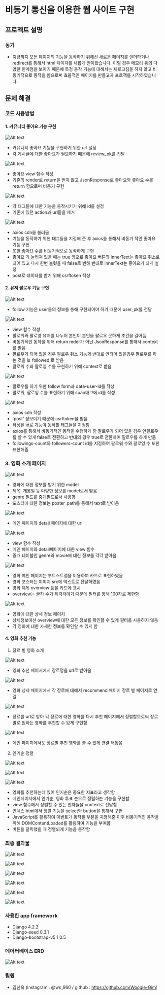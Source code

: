 # 비동기 통신을 이용한 웹 사이트 구현
## 프로젝트 설명
### 동기
- 지금까지 모든 페이지의 기능을 동작하기 위해선 새로운 페이지를 렌더하거나 redirect를 통해서 html 페이지를 새롭게 받아왔습니다. 이럴 경우 메모리 등의 다양한 한계점을 보이기 때문에 특정 동작 기능에 대해서는 새로고침을 하지 않고 비동기적으로 동작을 함으로써 효율적인 페이지를 만들고자 프로젝를 시작하였습니다.

## 문제 해결

### 코드 사용방법

#### 1. 커뮤니티 좋아요 기능 구현

![Alt text](<images/like 2.PNG>)

- 커뮤니티 좋아요 기능을 구현하기 위한 url 설정
- 각 게시글에 대한 좋아요가 필요하기 때문에 review_pk를 전달

![Alt text](<images/like 1.PNG>)

- 좋아요 view 함수 작성
- 기존의 render로 return을 받지 않고 JsonResponse로 좋아요와 좋아요 수를 return 함으로써 비동기 구현

![Alt text](<images/like 3.PNG>)

- 각 태그들에 대한 기능을 동작시키기 위해 id를 설정
- 기존에 있던 action과 url들을 제거

![Alt text](<images/like 4.PNG>)

- axios cdn을 불러옴
- 기능을 동작하기 위핸 태그들을 지정해 준 후 axios를 통해서 비동기 적인 좋아요 기능 구현
- 또한 좋아요 수를 비동기적으로 동작하게 구현
- 좋아요 가 눌러져 있을 때는 true 임으로 좋아요 버튼의 innerText는 좋아요 취소로 되어 있고 다시 한번 눌렀을 때 false로 변해 반대로 innerText는 좋아요가 되게 설정
- post로 데이터를 받기 위해 csrftoken 작성

#### 2. 유저 팔로우 기능 구현

![Alt text](<images/follow 1.PNG>)

- follow 기능은 user들의 정보를 통해 구현되어야 하기 때문에 user_pk를 전달

![Alt text](<images/follow 2.PNG>)

- view 함수 작성
- 팔로워와 팔로잉 유저를 나누어 본인이 본인을 팔로우 못하게 조건을 걸어둠
- 비동기적인 동작을 위해 return reder가 아닌 JsonResponse를 통해서 context를 받음
- 팔로우가 되어 있을 경우 팔로우 취소 기능과 반대로 안되어 있을경우 팔로우를 하는 것을 is_followed 로 받음
- 팔로워 수와 팔로잉 수를 구현하기 위해 context로 받음

![Alt text](<images/follow 3.PNG>)

- 팔로우를 하기 위한 follow form과 data-user-id를 작성
- 팔로워, 팔로잉 수를 표현하기 위해 span태그에 id를 작성

![Alt text](<images/follow 4.PNG>)

- axios cdn 작성
- 'post' 정보이기 때문에 csrftoken을 받음
- 작성된 id로 기능이 동작할 태그들을 지정함
- axios를 통해서 비동기적인 동작을 수행하게 함 팔로우가 되어 있을 경우 언팔로우를 할 수 있게 false로 전환하고 반대의 경우 true로 전환하여 팔로우를 하게 만듦
- followings-count와 followers-count id를 지정하여 팔로워 수와 팔로잉 수 또한 표현해줌

### 3. 영화 소개 페이지

![Alt text](<images/movie 1.PNG>)

- 영화에 대한 정보를 받기 위한 model
- 제목, 개봉일 등 다양한 정보를 model로서 받음
- genre 필드를 중개필드로서 사용함
- 포스터에 대한 정보는 poster_path를 통해서 text로 받아옴

![Alt text](<images/movie 2.PNG>)

- 메인 페이지와 detail 페이지에 대한 url

![Alt text](<images/movie 3.PNG>)

- view 함수 작성
- 메인 페이지와 detail페이지에 대한 view 함수
- 중개 테이블인 genre와 movie에 대한 정보를 각각 받아옴

![Alt text](<images/movie 4.PNG>)

- 영화 메인 페이지는 부트스트랩을 이용하여 카드로 표현하였음
- 영화 포스터는 이미지 src에 텍스트로 전달하였음
- 영화 제목 overview 등을 카드에 표시
- overview는 글자 수가 제각각이기 때문에 필터를 통해 100자로 제한함

![Alt text](<images/movie 5.PNG>)

- 영화에 대한 상세 정보 페이지
- 상세정보에선 overview에 대한 모든 정보를 확인할 수 있게 필터를 사용하지 않음
- 각 영화에 대한 자세한 정보를 확인할 수 있게 함

#### 4. 영화 추천 기능

1. 장르 별 영화 소개

![Alt text](<images/movie 2.PNG>)

- 영화 추천 페이지에서 장르명을 url로 받아옴

![Alt text](<images/movie 5.PNG>)

- 영화 상세 페이지에서 각 장르에 대해서 recommend 페이지 장르 별 페이지로 연결
  
![Alt text](<images/movie 6.PNG>)

- 장르를 url로 받아 각 장르에 대한 영화를 다시 추천 페이지에서 정렬함으로써 장르별로 원하는 영화를 추천할 수 있게 구현함

![Alt text](<images/movie 4.PNG>)

- 메인 페이지에서도 장르별 추천 영화를 볼 수 있게 연결 해놓음

2. 인기순 정렬

![Alt text](<images/movie 3.PNG>)

![Alt text](<images/movie 7.PNG>)

![Alt text](<images/movie 8.PNG>)

- 영화를 추천하는데 있어 인기순은 중요한 지표라고 생각함
- 메인페이지에서 인기순, 영화 투표 순으로 정렬하는 기능을 구현함
- view 함수에서 정렬할 수 있는 인자들을 context로 전달함
- 인덱스 html에서 정렬 기능을 select와 button을 통해서 구현
- JavaScript를 활용하여 이벤트가 동작될 부분을 지정해준 이후 비동기적인 동작을 위해 DOMContentLoaded를 활용하여 기능을 부여함
- 버튼을 클릭했을 때 정렬되게 기능을 동작함

### 최종 결과물

![Alt text](<images/결과물 1.PNG>)

![Alt text](<images/결과물 2.PNG>)

![Alt text](<images/결과물 3.PNG>)

![Alt text](<images/결과물 4.PNG>)

![Alt text](<images/결과물 5.PNG>)

![Alt text](<images/결과물 6.PNG>)

### 사용한 app framework
- Django 4.2.2
- Django-seed 0.3.1
- Django-bootstrap-v5 1.0.5

### 데이터베이스 ERD

![Alt text](images/ERD.png)

### 팀원
- 김선욱 (Instagram : @ws_960 / github : https://github.com/Woogie-Gim)
